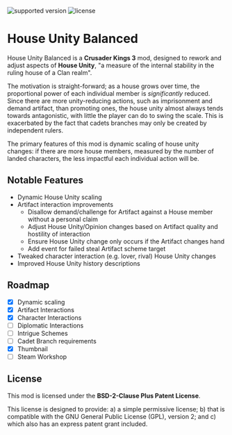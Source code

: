 ![supported version](https://img.shields.io/badge/supported_version-1.11.3-darkred) ![license](https://img.shields.io/badge/license-BSD--2--Clause_Plus_Patent-brightgreen)

# House Unity Balanced

House Unity Balanced is a **Crusader Kings 3** mod, designed to rework and adjust aspects of **House Unity**, "a measure of the internal stability in the ruling house of a Clan realm".

The motivation is straight-forward; as a house grows over time, the proportional power of each individual member is _significantly_ reduced. Since there are more unity-reducing actions, such as imprisonment and demand artifact, than promoting ones, the house unity almost always tends towards antagonistic, with little the player can do to swing the scale. This is exacerbated by the fact that cadets branches may only be created by independent rulers.

The primary features of this mod is dynamic scaling of house unity changes: if there are more house members, measured by the number of landed characters, the less impactful each individual action will be.

## Notable Features

- Dynamic House Unity scaling
- Artifact interaction improvements
  - Disallow demand/challenge for Artifact against a House member without a personal claim
  - Adjust House Unity/Opinion changes based on Artifact quality and hostility of interaction
  - Ensure House Unity change only occurs if the Artifact changes hand
  - Add event for failed steal Artifact scheme target
- Tweaked character interaction (e.g. lover, rival) House Unity changes
- Improved House Unity history descriptions

## Roadmap

- [x] Dynamic scaling
- [x] Artifact Interactions
- [x] Character Interactions
- [ ] Diplomatic Interactions
- [ ] Intrigue Schemes
- [ ] Cadet Branch requirements
- [x] Thumbnail
- [ ] Steam Workshop

## License

This mod is licensed under the **BSD-2-Clause Plus Patent License**.

This license is designed to provide: a) a simple permissive license; b) that is compatible with the GNU General Public License (GPL), version 2; and c) which also has an express patent grant included.
